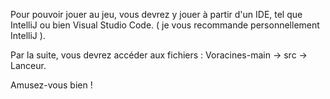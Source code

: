 Pour pouvoir jouer au jeu, vous devrez y jouer à partir d'un IDE, tel que IntelliJ ou bien Visual Studio Code. 
( je vous recommande personnellement IntelliJ ).

Par la suite, vous devrez accéder aux fichiers :
Voracines-main -> src -> Lanceur.


Amusez-vous bien !
